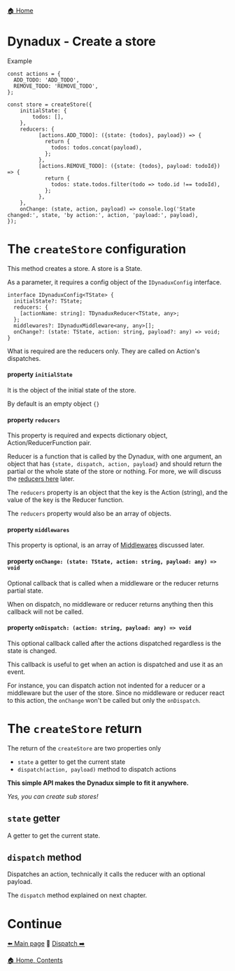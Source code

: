 [🏠 Home](../README.md)

# Dynadux - Create a store

Example

```
const actions = {
  ADD_TODO: 'ADD_TODO',
  REMOVE_TODO: 'REMOVE_TODO',
};

const store = createStore({
    initialState: {
        todos: [],
    },
    reducers: {
          [actions.ADD_TODO]: ({state: {todos}, payload}) => {
            return {
              todos: todos.concat(payload),
            };
          },
          [actions.REMOVE_TODO]: ({state: {todos}, payload: todoId}) => {
            return {
              todos: state.todos.filter(todo => todo.id !== todoId),
            };
          },
    },
    onChange: (state, action, payload) => console.log('State changed:', state, 'by action:', action, 'payload:', payload),
});

```

# The `createStore` configuration

This method creates a store. A store is a State.

As a parameter, it requires a config object of the `IDynaduxConfig` interface.

```
interface IDynaduxConfig<TState> {
  initialState?: TState;
  reducers: {
    [actionName: string]: TDynaduxReducer<TState, any>;
  };
  middlewares?: IDynaduxMiddleware<any, any>[];
  onChange?: (state: TState, action: string, payload?: any) => void;
}
```
What is required are the reducers only. They are called on Action's dispatches.

#### property `initialState`

It is the object of the initial state of the store.

By default is an empty object `{}`

#### property `reducers`

This property is required and expects dictionary object, Action/ReducerFunction pair.

Reducer is a function that is called by the Dynadux, with one argument, an object that has `{state, dispatch, action, payload}` and should return the partial or the whole state of the store or nothing. 
For more, we will discuss the [reducers here](doc/API-Reducers.md) later.

The `reducers` property is an object that the key is the Action (string), and the value of the key is the Reducer function.

The `reducers` property would also be an array of objects.

#### property `middlewares`

This property is optional, is an array of [Middlewares](doc/API-Middlewares.md) discussed later.

#### property `onChange: (state: TState, action: string, payload: any) => void`

Optional callback that is called when a middleware or the reducer returns partial state.

When on dispatch, no middleware or reducer returns anything then this callback will not be called. 

#### property `onDispatch: (action: string, payload: any) => void`

This optional callback called after the actions dispatched regardless is the state is changed.

This callback is useful to get when an action is dispatched and use it as an event.

For instance, you can dispatch action not indented for a reducer or a middleware but the user of the store. Since no middleware or reducer react to this action, the `onChange` won't be called but only the `onDispatch`.

# The `createStore` return

The return of the `createStore` are two properties only
- `state` a getter to get the current state
- `dispatch(action, payload)` method to dispatch actions

**This simple API makes the Dynadux simple to fit it anywhere.**

_Yes, you can create sub stores!_

## `state` getter

A getter to get the current state.

## `dispatch` method

Dispatches an action, technically it calls the reducer with an optional payload. 

The `dispatch` method explained on next chapter.

# Continue

[⬅️ Main page](../README.md) 🔶 [Dispatch ➡️](./API-Dispatch.md) 

[🏠 Home, Contents](../README.md#table-of-contents)

